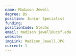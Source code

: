 ```yaml
---
name: Madison Jewell
degree: BS
position: Junior Specialist
funding: 
positionCode: 5techs
email: madison.jewell@ucsf.edu
website:
imgLink: Madison_Jewell.JPG
current: 1
---
```

